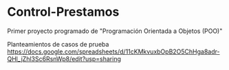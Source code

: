 Control-Prestamos
=================

Primer proyecto programado de "Programación Orientada a Objetos (POO)"

Planteamientos de casos de prueba
https://docs.google.com/spreadsheets/d/11cKMkvuxbOpB2O5ChHga8adr-QHl_jZhl3Sc6RsnWp8/edit?usp=sharing
